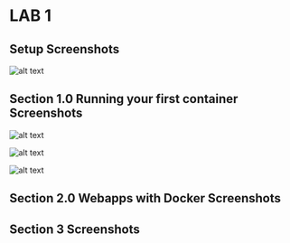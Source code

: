 # LAB 1

## Setup Screenshots
![alt text](<Lab1/Screenshots/Screenshot 2024-05-10 at 12.19.54 PM.png>)

## Section 1.0 Running your first container Screenshots
![alt text](<Lab1/Screenshots/Screenshot 2024-05-10 at 12.35.24 PM.png>)

![alt text](<Lab1/Screenshots/Screenshot 2024-05-10 at 12.38.58 PM.png>)

![alt text](<Lab1/Screenshots/Screenshot 2024-05-10 at 12.43.30 PM.png>)

## Section 2.0 Webapps with Docker Screenshots



## Section 3 Screenshots

